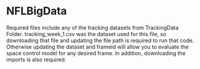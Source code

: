 # NFLBigData
Required files include any of the tracking datasets from TrackingData Folder.
tracking_week_1.csv was the dataset used for this file, so downloading that file and updating the file path is required to run that code.
Otherwise updating the dataset and frameid will allow you to evaluate the space control model for any desired frame.
In addition, downloading the imports is also required.
